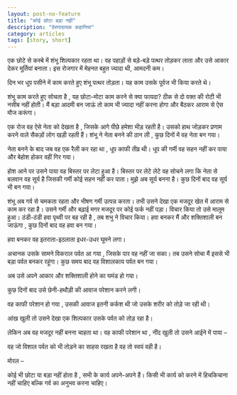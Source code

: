 ```yaml
---
layout: post-no-feature
title: "कोई छोटा बड़ा नहीं"
description: "प्रेरणादायक कहानियां"
category: articles
tags: [story, short]
---
```


एक छोटे से कस्बे में शंभू शिल्पकार रहता था। वह पहाड़ों से बड़े-बड़े पत्थर तोड़कर लाता और उसे आकार देकर मूर्तियां बनाता। इस रोजगार में मेहनत बहुत ज्यादा थी, आमदनी कम।

दिन भर धूप पसीने में काम करते हुए शंभू पत्थर तोड़ता। यह काम उसके पूर्वज भी किया करते थे।

शंभू काम करते हुए सोचता है , यह छोटा-मोटा काम करने से क्या फायदा? ठीक से दो वक्त की रोटी भी नसीब नहीं होती।  मैं बड़ा आदमी बन जाऊं तो काम भी ज्यादा नहीं करना होगा और बैठकर आराम से ऐस मौज करूंगा।

एक रोज वह ऐसे नेता को देखता है , जिसके आगे पीछे हमेशा भीड़ रहती है। उसको हाथ जोड़कर प्रणाम करने वाले सैकड़ों लोग खड़ी रहती हैं।  शंभू ने नेता बनने की ठान ली , कुछ दिनों में वह नेता बन गया।

नेता बनने के बाद जब वह एक रैली कर रहा था ,  धूप काफी तीव्र थी। धूप की गर्मी वह सहन नहीं कर पाया और बेहोश होकर वहीं गिर गया।

होश आने पर उसने पाया वह बिस्तर पर लेटा हुआ है।
बिस्तर पर लेटे लेटे वह सोचने लगा कि नेता से बलवान वह सूर्य है जिसकी गर्मी कोई सहन नहीं कर पाता।  मुझे अब सूर्य बनना है।  कुछ दिनों बाद वह सूर्य भी बन गया।

शंभू अब गर्व से चमकता रहता और भीषण गर्मी उत्पन्न करता। तभी उसने देखा एक मजदूर खेत में आराम से काम कर रहा है। उसने गर्मी और बढ़ाई मगर मजदूर पर कोई फर्क नहीं पड़ा। विचार किया तो उसे मालूम हुआ। ठंडी-ठंडी हवा पृथ्वी पर बह रही है , तब शभु ने विचार किया। हवा बनकर मैं और शक्तिशाली बन जाऊंगा , कुछ दिनों बाद वह हवा बन गया।

हवा बनकर वह इतराता-इठलाता इधर-उधर घूमने लगा।

अचानक उसके सामने विकराल पर्वत आ गया , जिसके पार वह नहीं जा सका। तब उसने सोचा मैं इससे भी बड़ा पर्वत बनकर रहूंगा। कुछ समय बाद वह विशालकाय पर्वत बन गया।

अब उसे अपने आकार और शक्तिशाली होने का घमंड हो गया।

कुछ दिनों बाद उसे छेनी-हथौड़ी की आवाज परेशान करने लगी।

वह काफी परेशान हो गया , उसकी आवाज इतनी कर्कश थी जो उसके शरीर को तोड़े जा रही थी।

आंख खुली तो उसने देखा एक शिल्पकार उसके पर्वत को तोड़ रहा है।

लेकिन अब वह मजदूर नहीं बनना चाहता था। वह काफी परेशान था , नींद खुली तो उसने आईने में पाया –

वह जो विशाल पर्वत को भी तोड़ने का साहस रखता है वह तो स्वयं वही है।

मोरल –

कोई भी छोटा या बड़ा नहीं होता है , सभी के कार्य अपने-अपने हैं।
किसी भी कार्य को करने में हिचकिचाना नहीं चाहिए बल्कि गर्व का अनुभव करना चाहिए।